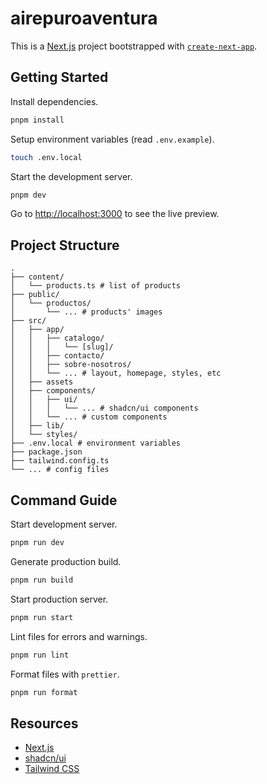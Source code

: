 # airepuroaventura

This is a [Next.js](https://nextjs.org/) project bootstrapped with [`create-next-app`](https://github.com/vercel/next.js/tree/canary/packages/create-next-app).

## Getting Started

Install dependencies.

```bash
pnpm install
```

Setup environment variables (read `.env.example`).

```bash
touch .env.local
```

Start the development server.

```bash
pnpm dev
```

Go to [http://localhost:3000](http://localhost:3000) to see the live preview.

## Project Structure

```plain
.
├── content/
│   └── products.ts # list of products
├── public/
│   └── productos/
│       └── ... # products' images
├── src/
│   ├── app/
│   │   ├── catalogo/
│   │   │   └── [slug]/
│   │   ├── contacto/
│   │   ├── sobre-nosotros/
│   │   └── ... # layout, homepage, styles, etc
│   ├── assets
│   ├── components/
│   │   ├── ui/
│   │   │   └── ... # shadcn/ui components
│   │   └── ... # custom components
│   ├── lib/
│   └── styles/
├── .env.local # environment variables
├── package.json
├── tailwind.config.ts
└── ... # config files
```

## Command Guide

Start development server.

```bash
pnpm run dev
```

Generate production build.

```bash
pnpm run build
```

Start production server.

```bash
pnpm run start
```

Lint files for errors and warnings.

```bash
pnpm run lint
```

Format files with `prettier`.

```bash
pnpm run format
```

## Resources

- [Next.js](https://nextjs.org/docs/app)
- [shadcn/ui](https://ui.shadcn.com/)
- [Tailwind CSS](https://tailwindcss.com/)
